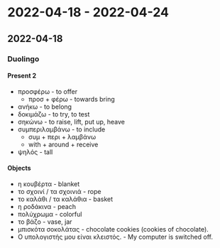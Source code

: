 # 2022-04-18 - 2022-04-24

## 2022-04-18

### Duolingo

#### Present 2

* προσφέρω - to offer
  * προσ + φέρω - towards bring
* ανήκω - to belong
* δοκιμάζω - to try, to test
* σηκώνω - to raise, lift, put up, heave
* συμπεριλαμβάνω - to include
  * συμ + περι + λαμβάνω
  * with + around + receive
* ψηλός - tall

#### Objects

* η κουβέρτα - blanket
* το σχοινί / τα σχοινιά - rope
* το καλάθι / τα καλάθια - basket
* η ροδάκινα - peach
* πολύχρωμα - colorful
* το βάζο - vase, jar
* μπισκότα σοκολάτας - chocolate cookies (cookies of chocolate).
* Ο υπολογιστής μου είναι κλειστός. - My computer is switched off.
